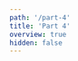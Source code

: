 ```yaml
---
path: '/part-4'
title: 'Part 4'
overview: true
hidden: false
---
```


<pages-in-this-section></pages-in-this-section>
